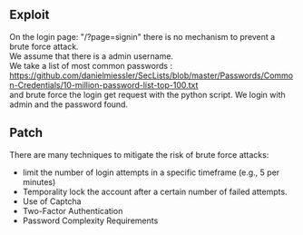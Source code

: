 ## Exploit

On the login page: "/?page=signin" there is no mechanism to prevent a brute force attack.<br>
We assume that there is a admin username.<br>
We take a list of most common passwords : https://github.com/danielmiessler/SecLists/blob/master/Passwords/Common-Credentials/10-million-password-list-top-100.txt <br>
and brute force the login get request with the python script.
We login with admin and the password found.


## Patch

There are many techniques to mitigate the risk of brute force attacks:
- limit the number of login attempts in a specific timeframe (e.g., 5 per minutes)
- Temporality lock the account after a certain number of failed attempts.
- Use of Captcha
- Two-Factor Authentication
- Password Complexity Requirements